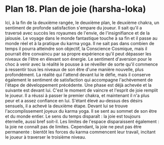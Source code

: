 # Plan 18. Plan de joie (harsha-loka)

Ici, à la fin de la deuxième rangée, le deuxième plan, le deuxième chakra, un sentiment de profonde satisfaction s'empare du joueur. Il sait qu'il a traversé avec succès les royaumes de l'envie, de l'insignifiance et de la jalousie. Le voyage dans le monde fantastique touche à sa fin et il passe au monde réel et à la pratique du karma yoga. Il ne sait pas dans combien de temps il pourra atteindre son objectif, la Conscience Cosmique, mais il pourrait être convaincu par sa propre expérience qu'il peut dépasser les niveaux de l'être en élevant son énergie. Le sentiment d'aversion pour le choc à venir avec la réalité le pousse à se réveiller de sorte qu'il commence à ressentir tous les niveaux de son être d'une manière nouvelle, plus profondément. La réalité qui l'attend devant lui le défie, mais il conserve également le sentiment de satisfaction qui accompagne l'achèvement de l'étape de développement précédente. Une phase est déjà achevée et la suivante est devant lui. C'est le moment de vaincre et l'esprit de joie remplit le joueur. Il a réussi à passer le premier chakra, et maintenant il n'a plus peur et a assez confiance en lui. S'étant élevé au-dessus des désirs sensuels, il a achevé la deuxième étape. Devant lui se trouve l'accomplissement joyeux du karma yoga. Il se sent au sommet de son être et du monde entier. Le sens du temps disparaît : la joie est toujours éternelle, aussi bref soit-il. Les limites de l'espace disparaissent également : la joie ne connaît pas de limites. Cependant, la joie ne peut pas être permanente : bientôt les forces du karma commencent leur travail, incitant le joueur à traverser le troisième niveau.
